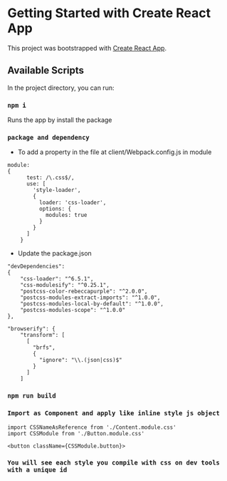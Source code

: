# Getting Started with Create React App

This project was bootstrapped with [Create React App](https://github.com/facebook/create-react-app).

## Available Scripts

In the project directory, you can run:

### `npm i`

Runs the app by install the package

### `package and dependency`

* To add a property in the file at client/Webpack.config.js in module
```
module: 
{
      test: /\.css$/,
      use: [
        'style-loader',
        {
          loader: 'css-loader',
          options: {
            modules: true
          }
        }
      ]
    }
```
* Update the package.json
```
"devDependencies":
{
    "css-loader": "^6.5.1",
    "css-modulesify": "^0.25.1",
    "postcss-color-rebeccapurple": "^2.0.0",
    "postcss-modules-extract-imports": "^1.0.0",
    "postcss-modules-local-by-default": "^1.0.0",
    "postcss-modules-scope": "^1.0.0"
},

"browserify": {
    "transform": [
      [
        "brfs",
        {
          "ignore": "\\.(json|css)$"
        }
      ]
    ]
```

### `npm run build`

### `Import as Component and apply like inline style js object`
```
import CSSNameAsReference from './Content.module.css'
import CSSModule from './Button.module.css'

<button className={CSSModule.button}>
```
### `You will see each style you compile with css on dev tools with a unique id`


